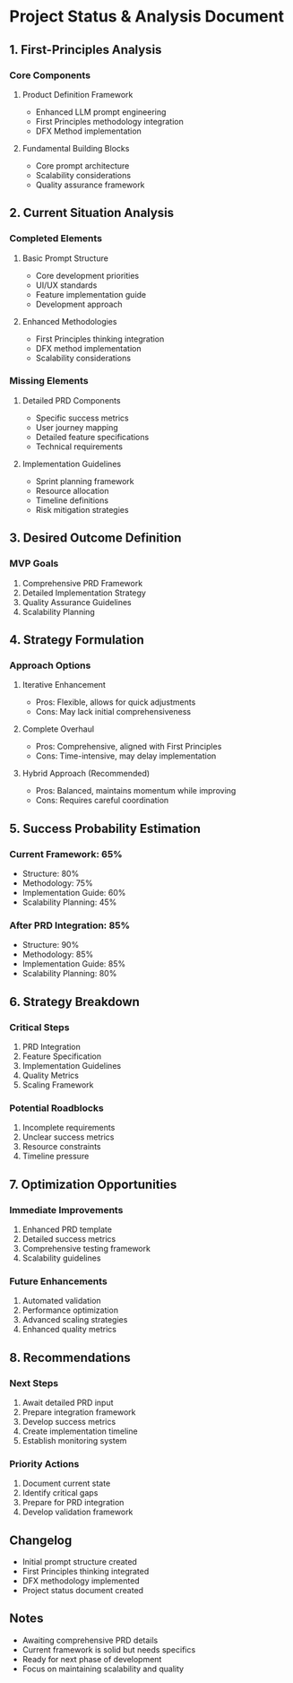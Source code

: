 # Project Status & Analysis Document

## 1. First-Principles Analysis

### Core Components
1. Product Definition Framework
   - Enhanced LLM prompt engineering
   - First Principles methodology integration
   - DFX Method implementation

2. Fundamental Building Blocks
   - Core prompt architecture
   - Scalability considerations
   - Quality assurance framework

## 2. Current Situation Analysis

### Completed Elements
1. Basic Prompt Structure
   - Core development priorities
   - UI/UX standards
   - Feature implementation guide
   - Development approach

2. Enhanced Methodologies
   - First Principles thinking integration
   - DFX method implementation
   - Scalability considerations

### Missing Elements
1. Detailed PRD Components
   - Specific success metrics
   - User journey mapping
   - Detailed feature specifications
   - Technical requirements

2. Implementation Guidelines
   - Sprint planning framework
   - Resource allocation
   - Timeline definitions
   - Risk mitigation strategies

## 3. Desired Outcome Definition

### MVP Goals
1. Comprehensive PRD Framework
2. Detailed Implementation Strategy
3. Quality Assurance Guidelines
4. Scalability Planning

## 4. Strategy Formulation

### Approach Options
1. Iterative Enhancement
   - Pros: Flexible, allows for quick adjustments
   - Cons: May lack initial comprehensiveness

2. Complete Overhaul
   - Pros: Comprehensive, aligned with First Principles
   - Cons: Time-intensive, may delay implementation

3. Hybrid Approach (Recommended)
   - Pros: Balanced, maintains momentum while improving
   - Cons: Requires careful coordination

## 5. Success Probability Estimation

### Current Framework: 65%
- Structure: 80%
- Methodology: 75%
- Implementation Guide: 60%
- Scalability Planning: 45%

### After PRD Integration: 85%
- Structure: 90%
- Methodology: 85%
- Implementation Guide: 85%
- Scalability Planning: 80%

## 6. Strategy Breakdown

### Critical Steps
1. PRD Integration
2. Feature Specification
3. Implementation Guidelines
4. Quality Metrics
5. Scaling Framework

### Potential Roadblocks
1. Incomplete requirements
2. Unclear success metrics
3. Resource constraints
4. Timeline pressure

## 7. Optimization Opportunities

### Immediate Improvements
1. Enhanced PRD template
2. Detailed success metrics
3. Comprehensive testing framework
4. Scalability guidelines

### Future Enhancements
1. Automated validation
2. Performance optimization
3. Advanced scaling strategies
4. Enhanced quality metrics

## 8. Recommendations

### Next Steps
1. Await detailed PRD input
2. Prepare integration framework
3. Develop success metrics
4. Create implementation timeline
5. Establish monitoring system

### Priority Actions
1. Document current state
2. Identify critical gaps
3. Prepare for PRD integration
4. Develop validation framework

## Changelog
- Initial prompt structure created
- First Principles thinking integrated
- DFX methodology implemented
- Project status document created

## Notes
- Awaiting comprehensive PRD details
- Current framework is solid but needs specifics
- Ready for next phase of development
- Focus on maintaining scalability and quality 
